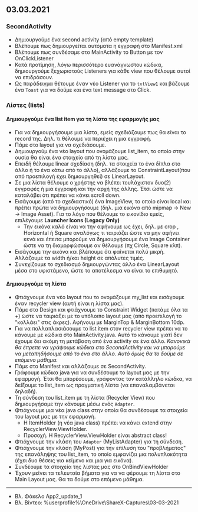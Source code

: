 ## 03.03.2021
### SecondActivity
* Δημιουργούμε ένα second activity (από empty template)
* Βλέπουμε πως δημιουργείται αυτόματα η εγγραφή στο Manifest.xml
* Βλέπουμε πως συνδέσαμε στο MainActivity το Button με τον OnClickListener
* Κατά προτίμηση, λόγω περισσότερο ευανάγνωστου κώδικα, δημιουργούμε ξεχωριστούς Listeners για κάθε view που θέλουμε αυτοί να επιδράσουν.
* Ως παράδειγμα θέτουμε έναν νέο Listener για το `txtView1` και βάζουμε ένα `Toast` για να δούμε και ένα text message στο Click. 

### Λίστες (lists)
#### Δημιουργούμε ένα list item για τη λίστα της εφαρμογής μας
* Για να δημιουργήσουμε μια λίστα, εμείς σχεδιάζουμε πως θα είναι το record της. Δηλ. τι θέλουμε να περιέχει η μια εγγραφή.
* Πάμε στο layout για να σχεδιάσουμε. 
* Δημιουργούμ ένα νέο layout που ονομάζουμε list_item, το οποίο στην ουσία θα είναι ένα στοιχείο από τη λίστα μας.
* Επειδή θέλουμε linear σχεδίαση (δηλ. τα στοιχεία το ένα δίπλα στο άλλο ή το ένα κάτω από το άλλο), αλλάζουμε το ConstraintLayout(που από προεπιλογή έχει δημιουργηθεί) σε LinearLayout.
* Σε μια λίστα θέλουμε ο χρήστης να βλέπει τουλάχιστον δυο(2) εγγραφές ή μια εγγραφή και την αρχή της άλλης. Έτσι ώστε να καταλάβει ότι πρέπει να κάνει scroll down.
* Εισάγουμε (από το σχεδιαστικό) ένα ImageView, το οποίο είναι local και πρέπει πρώτα να δημιουργήσουμε (δηλ. μια εικόνα από mipmap -> New -> Image Asset). Για το λόγο που θέλουμε το εικονίδιο εμείς, επιλέγουμε **Launcher Icons (Legacy Only)**
    * Την εικόνα καλό είναι να την αφήνουμε ως έχει, δηλ. με crop , Horizontal ή Square αναλόγως τι ταιριάζει ώστε να μην αφήνει κενά και έπειτα μπορούμε να δημιουργήσουμε ένα Image Container ώστε να τη διαμορφώσουμε αν θέλουμε (πχ Circle, Square κλπ).
*  Εισάγουμε την εικόνα και βλέπουμε ότι φαίνεται πολύ μικρή. Αλλάζουμε τα width ή/και height σε απόλυτες τιμές.
* Συνεχίζουμε το σχεδιασμό δημιουργώντας άλλο ένα LinearLayout μέσα στο υφιστάμενο, ώστε το αποτέλεσμα να είναι το επιθυμητό.
#### Δημιουργούμε τη λίστα
* Φτιάχνουμε ένα νέο layout που το ονομάζουμε my_list και εισάγουμε έναν recycler view (αυτή είναι η λίστα μας).
* Πάμε στο Design και φτιάχνουμε το Constraint Widget (πατάμε όλα τα +) ώστε να ταιριάξει με το υπόλοιπο layout μας (από προεπιλογή το "κολλάει" στις άκρες). Αφήνουμ με MarginTop & MarginBottom 10dp.
* Για να πολλαπλασιάσουμε το list item στον recycler view πρέπει να το κάνουμε με κώδικα στο MainActivity.java. Αυτό το κάνουμε γιατί δεν έχουμε δει ακόμη τη μετάβαση από ένα activity σε ένα άλλο. *Κανονικά θα έπρεπε να γράψουμε κώδικα στο SecondActivity και να μπορούμε να μεταπηδήσουμε από το ένα στο άλλο. Αυτό όμως θα το δούμε σε επόμενο μάθημα.*
* Πάμε στο Manifest και αλλάζουμε σε SecondActivity.
* Γράφουμε κώδικα java για να συνδέσουμε το layout μας με την εφαρμογή. Έτσι θα μπορέσουμε, γράφοντας τον κατάλληλο κώιδκα, να δείξουμε το list_item ως πραγματική λίστα (να επαναλαμβάνεται δηλαδή).
* Τη σύνδεση του list_item με τη λίστα (Recycler View) που δημιουργήσαμε την κάνουμε μέσω ενός `Adapter`.
* Φτιάχνουμε μια νέα java class στην οποία θα συνδέσουμε τα στοιχεία του layout μας με την εφαρμογή.
    * H ItemHolder (η νέα java class) πρέπει να κάνει extend στην RecyclerView.ViewHolder.
    * Προσοχή. Η RecyclerView.ViewHolder είναι abstract class!
* Φτιάχνουμε την κλάση του `Adapter` (MyListAdapter) για τη σύνδεση. 
* Φτιάχνουμε την κλάση (MyPost) για την επίλυση του "προβλήματος" της επανάληψης του list_item, το οποίο εμφανίζει μια πολυπλοκότητα (έχει δυο θέσεις για κείμενο και μια για εικόνα).
* Συνδέουμε τα στοιχεία της λίστας μας στο OnBindViewHolder
* Έχουν μείνει τα τελευταία βήματα για να να φέρουμε τη λίστα στο Main Layout μας. Θα τα δούμε στο επόμενο μάθημα.


- - - -
* Βλ. Φάκελο App2_update_1
* Βλ. Βίντεο:  %userprofile%\OneDrive\ShareX-Captures\03-03-2021
